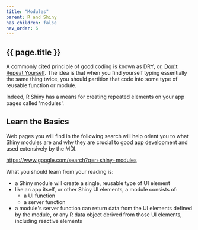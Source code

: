 ```yaml
---
title: "Modules"
parent: R and Shiny
has_children: false
nav_order: 6
---
```


## {{ page.title }}

A commonly cited principle of good coding is known as DRY,
or, [Don't Repeat Yourself](https://en.wikipedia.org/wiki/Don%27t_repeat_yourself). 
The idea is that when you find yourself
typing essentially the same thing twice, you should partition that code
into some type of reusable function or module. 

Indeed, R Shiny has a means for creating repeated
elements on your app pages called 'modules'.

## Learn the Basics

Web pages you will find in the following search will help
orient you to what Shiny modules are and why they are crucial
to good app development and used extensively by the MDI.

<https://www.google.com/search?q=r+shiny+modules>

What you should learn from your reading is:

- a Shiny module will create a single, reusable type of UI element
- like an app itself, or other Shiny UI elements, a module consists of:
    - a UI function
    - a server function
- a module's server function can return data from the UI elements defined by the module, or any R data object derived from those UI elements, including reactive elements


